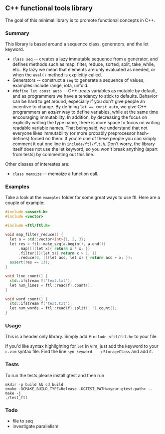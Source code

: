 ## C++ functional tools library

The goal of this minimal library is to promote functional concepts in C++.

### Summary

This library is based around a sequence class, generators, and the let keyword.

- `class seq` -- creates a lazy immutable sequence from a generator, and defines
methods such as map, filter, reduce, sorted, split, take_while, etc..
By lazy we mean that elements are only evaluated as needed, or when the `eval()`
method is explicitly called.
- Generators -- construct a `seq` to generate a sequence of values, examples
include range, iota, unfold.
- `#define let const auto` -- C++ treats variables as mutable by default, and
as programmers we have a tendancy to stick to defaults. Behavior can be hard to
get around, especially if you don't give people an incentive to change. By
defining `let == const auto`, we give C++ programmers an _easier_ way
to define variables, while at the same time encouraging immutability.
In addition, by decreasing the focus on explicitly writing the type name,
there is more space to focus on writing readable variable names. That being
said, we understand that not everyone likes immutability (or more probably
preprocessor hash-defines) forced on them. If you're one of these people you can
simply comment it out one line in `include/ftl/flt.h`. Don't worry, the library
itself does not use the let keyword, so you won't break anything (apart from
tests) by commenting out this line.

Other classes of interestes are:
- `class memoize` -- memoize a function call.

### Examples

Take a look at the `examples` folder for some great ways to use ftl. Here are
a couple of example:

``` c++
#include <assert.h>
#include <vector>

#include <ftl/ftl.h>

void map_filter_reduce() {
  let a = std::vector<int>{1, 2, 3};
  let res = ftl::make_seq(a.begin(), a.end())
      .map([](let x){ return x * x; })
      .filter([](let x){ return x > 1; })
      .reduce(0, [](let acc, let x) { return acc + x; });
  assert(res == 13);
}

void line_count() {
  std::ifstream f("text.txt");
  let num_lines = ftl::read(f).count();
}

void word_count() {
  std::ifstream f("text.txt");
  let num_words = ftl::read(f).split(' ').count();
}
```

### Usage

This is a header only library. Simply add `#include <ftl/ftl.h>` to your file.

If you'd like syntax highlighting for `let` in vim, just add the keyword to
your `c.vim` syntax file. Find the line `syn keyword	cStorageClass` and add
it.

### Tests

To run the tests please install gtest and then run

```
mkdir -p build && cd build
cmake -DCMAKE_BUILD_TYPE=Release -DGTEST_PATH=<your-gtest-path> ..
make -j
./test_ftl
```

### Todo
- file to seq
- investigate parallelism

